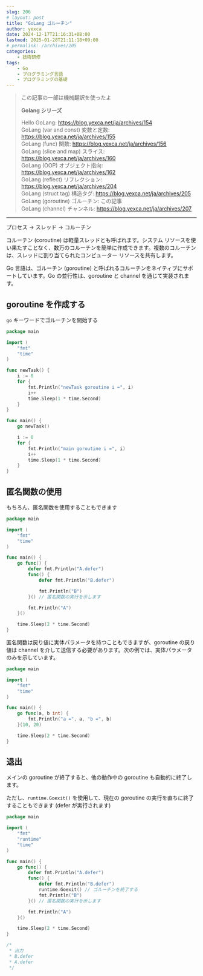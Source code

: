 ```yaml
---
slug: 206
# layout: post
title: "GoLang ゴルーチン"
author: yexca
date: 2024-12-17T21:16:31+08:00
lastmod: 2025-01-28T21:11:18+09:00
# permalink: /archives/205
categories:
    - 技術研修
tags:
    - Go
    - プログラミング言語
    - プログラミングの基礎
--- 
```


> この記事の一部は機械翻訳を使ったよ
>
> **Golang シリーズ**
>
> Hello GoLang: <https://blog.yexca.net/ja/archives/154>  
> GoLang (var and const) 変数と定数: <https://blog.yexca.net/ja/archives/155>  
> GoLang (func) 関数: <https://blog.yexca.net/ja/archives/156>  
> GoLang (slice and map) スライス: <https://blog.yexca.net/ja/archives/160>  
> GoLang (OOP) オブジェクト指向: <https://blog.yexca.net/ja/archives/162>  
> GoLang (reflect) リフレクション: <https://blog.yexca.net/ja/archives/204>  
> GoLang (struct tag) 構造タグ: <https://blog.yexca.net/ja/archives/205>  
> GoLang (goroutine) ゴルーチン: この記事  
> GoLang (channel) チャンネル: <https://blog.yexca.net/ja/archives/207>  

---

プロセス -> スレッド -> コルーチン

コルーチン (coroutine) は軽量スレッドとも呼ばれます。システム リソースを使い果たすことなく、数万のコルーチンを簡単に作成できます。複数のコルーチンは、スレッドに割り当てられたコンピューター リソースを共有します。

Go 言語は、ゴルーチン (goroutine) と呼ばれるコルーチンをネイティブにサポートしています。Go の並行性は、goroutine と channel を通じて実装されます。

## goroutine を作成する

`go` キーワードでゴルーチンを開始する

```go
package main

import (
    "fmt"
    "time"
)

func newTask() {
    i := 0
    for {
        fmt.Println("newTask goroutine i =", i)
        i++
        time.Sleep(1 * time.Second)
    }
}

func main() {
    go newTask()

    i := 0
    for {
        fmt.Println("main goroutine i =", i)
        i++
        time.Sleep(1 * time.Second)
    }
}
```

## 匿名関数の使用

もちろん、匿名関数を使用することもできます

```go
package main

import (
    "fmt"
    "time"
)

func main() {
    go func() {
        defer fmt.Println("A.defer")
        func() {
            defer fmt.Println("B.defer")

            fmt.Println("B")
        }() // 匿名関数の実行を示します

        fmt.Println("A")
    }()

    time.Sleep(2 * time.Second)
}
```

匿名関数は戻り値に実体パラメータを持つこともできますが、goroutine の戻り値は channel を介して送信する必要があります。次の例では、実体パラメータのみを示しています。

```go
package main

import (
    "fmt"
    "time"
)

func main() {
    go func(a, b int) {
        fmt.Println("a =", a, "b =", b)
    }(10, 20)

    time.Sleep(2 * time.Second)
}
```

## 退出

メインの goroutine が終了すると、他の動作中の goroutine も自動的に終了します。

ただし、`runtime.Goexit()` を使用して、現在の goroutine の実行を直ちに終了することもできます (defer が実行されます)

```go
package main

import (
    "fmt"
    "runtime"
    "time"
)

func main() {
    go func() {
        defer fmt.Println("A.defer")
        func() {
            defer fmt.Println("B.defer")
            runtime.Goexit() // ゴルーチンを終了する
            fmt.Println("B")
        }() // 匿名関数の実行を示します

        fmt.Println("A")
    }()

    time.Sleep(2 * time.Second)
}

/*
 * 出力
 * B.defer
 * A.defer
 */
```
